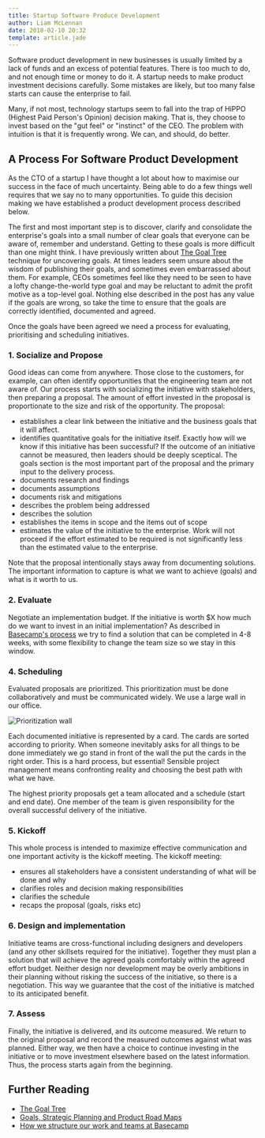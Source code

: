 ```yaml
---
title: Startup Software Produce Development
author: Liam McLennan
date: 2018-02-10 20:32
template: article.jade
---
```


Software product development in new businesses is usually limited by a lack of funds and an excess of potential features. There is too much to do, and not enough time or money to do it. A startup needs to make product investment decisions carefully. Some mistakes are likely, but too many false starts can cause the enterprise to fail. 

Many, if not most, technology startups seem to fall into the trap of HiPPO (Highest Paid Person's Opinion) decision making. That is, they choose to invest based on the "gut feel" or "instinct" of the CEO. The problem with intuition is that it is frequently wrong. We can, and should, do better. 

A Process For Software Product Development 
---------------------------------------

As the CTO of a startup I have thought a lot about how to maximise our success in the face of much uncertainty. Being able to do a few things well requires that we say no to many opportunities. To guide this decision making we have established a product development process described below. 

The first and most important step is to discover, clarify and consolidate the enterprise's goals into a small number of clear goals that everyone can be aware of, remember and understand. Getting to these goals is more difficult than one might think. I have previously written about [The Goal Tree](https://withouttheloop.com/articles/2016-08-24-goaltree/) technique for uncovering goals. At times leaders seem unsure about the wisdom of publishing their goals, and sometimes even embarrassed about them. For example, CEOs sometimes feel like they need to be seen to have a lofty change-the-world type goal and may be reluctant to admit the profit motive as a top-level goal. Nothing else described in the post has any value if the goals are wrong, so take the time to ensure that the goals are correctly identified, documented and agreed. 

Once the goals have been agreed we need a process for evaluating, prioritising and scheduling initiatives. 

### 1. Socialize and Propose

Good ideas can come from anywhere. Those close to the customers, for example, can often identify opportunities that the engineering team are not aware of. Our process starts with socializing the initiative with stakeholders, then preparing a proposal. The amount of effort invested in the proposal is proportionate to the size and risk of the opportunity. The proposal:

* establishes a clear link between the initiative and the business goals that it will affect. 
* identifies quantitative goals for the initiative itself. Exactly how will we know if this initiative has been successful? If the outcome of an initiative cannot be measured, then leaders should be deeply sceptical. The goals section is the most important part of the proposal and the primary input to the delivery process.  
* documents research and findings
* documents assumptions
* documents risk and mitigations
* describes the problem being addressed
* describes the solution
* establishes the items in scope and the items out of scope
* estimates the value of the initiative to the enterprise. Work will not proceed if the effort estimated to be required is not significantly less than the estimated value to the enterprise. 

Note that the proposal intentionally stays away from documenting solutions. The important information to capture is what we want to achieve (goals) and what is it worth to us. 

### 2. Evaluate

Negotiate an implementation budget. If the initiative is worth $X how much do we want to invest in an initial implementation? As described in [Basecamp's process](https://m.signalvnoise.com/how-we-set-up-our-work-cbce3d3d9cae) we try to find a solution that can be completed in 4-8 weeks, with some flexibility to change the team size so we stay in this window. 

### 4. Scheduling

Evaluated proposals are prioritized. This prioritization must be done collaboratively and must be communicated widely. We use a large wall in our office. 

![Prioritization wall](https://withouttheloop.com/articles/2017-11-16-product-planning/Redacted.jpg) 

Each documented initiative is represented by a card. The cards are sorted according to priority. When someone inevitably asks for all things to be done immediately we go stand in front of the wall the put the cards in the right order. This is a hard process, but essential! Sensible project management means confronting reality and choosing the best path with what we have.  

The highest priority proposals get a team allocated and a schedule (start and end date). One member of the team is given responsibility for the overall successful delivery of the initiative. 

### 5. Kickoff

This whole process is intended to maximize effective communication and one important activity is the kickoff meeting. The kickoff meeting:

* ensures all stakeholders have a consistent understanding of what will be done and why
* clarifies roles and decision making responsibilities
* clarifies the schedule
* recaps the proposal (goals, risks etc)

### 6. Design and implementation

Initiative teams are cross-functional including designers and developers (and any other skillsets required for the initiative). Together they must plan a solution that will achieve the agreed goals comfortably within the agreed effort budget. Neither design nor development may be overly ambitions in their planning without risking the success of the initiative, so there is a negotiation. This way we guarantee that the cost of the initiative is matched to its anticipated benefit. 

### 7. Assess

Finally, the initiative is delivered, and its outcome measured. We return to the original proposal and record the measured outcomes against what was planned. Either way, we then have a choice to continue investing in the initiative or to move investment elsewhere based on the latest information. Thus, the process starts again from the beginning. 

Further Reading
--------------

* [The Goal Tree](https://withouttheloop.com/articles/2016-08-24-goaltree/)
* [Goals, Strategic Planning and Product Road Maps](https://withouttheloop.com/articles/2017-11-16-product-planning/)
* [How we structure our work and teams at Basecamp](https://m.signalvnoise.com/how-we-set-up-our-work-cbce3d3d9cae)
